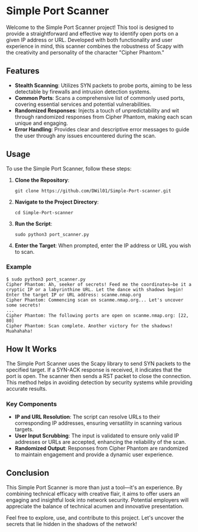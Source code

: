 # Simple Port Scanner

Welcome to the Simple Port Scanner project! This tool is designed to provide a straightforward and effective way to identify open ports on a given IP address or URL. Developed with both functionality and user experience in mind, this scanner combines the robustness of Scapy with the creativity and personality of the character "Cipher Phantom."

## Features

- **Stealth Scanning**: Utilizes SYN packets to probe ports, aiming to be less detectable by firewalls and intrusion detection systems.
- **Common Ports**: Scans a comprehensive list of commonly used ports, covering essential services and potential vulnerabilities.
- **Randomized Responses**: Injects a touch of unpredictability and wit through randomized responses from Cipher Phantom, making each scan unique and engaging.
- **Error Handling**: Provides clear and descriptive error messages to guide the user through any issues encountered during the scan.

## Usage

To use the Simple Port Scanner, follow these steps:

1. **Clone the Repository**: 
   ```
   git clone https://github.com/DWil01/Simple-Port-scanner.git
   ```

2. **Navigate to the Project Directory**:
   ```
   cd Simple-Port-scanner
   ```

3. **Run the Script**:
   ```
   sudo python3 port_scanner.py
   ```

4. **Enter the Target**: When prompted, enter the IP address or URL you wish to scan.

### Example

```
$ sudo python3 port_scanner.py
Cipher Phantom: Ah, seeker of secrets! Feed me the coordinates—be it a cryptic IP or a labyrinthine URL. Let the dance with shadows begin!
Enter the target IP or URL address: scanme.nmap.org
Cipher Phantom: Commencing scan on scanme.nmap.org... Let's uncover some secrets!
...
Cipher Phantom: The following ports are open on scanme.nmap.org: [22, 80]
Cipher Phantom: Scan complete. Another victory for the shadows! Muahahaha!
```

## How It Works

The Simple Port Scanner uses the Scapy library to send SYN packets to the specified target. If a SYN-ACK response is received, it indicates that the port is open. The scanner then sends a RST packet to close the connection. This method helps in avoiding detection by security systems while providing accurate results.

### Key Components

- **IP and URL Resolution**: The script can resolve URLs to their corresponding IP addresses, ensuring versatility in scanning various targets.
- **User Input Scrubbing**: The input is validated to ensure only valid IP addresses or URLs are accepted, enhancing the reliability of the scan.
- **Randomized Output**: Responses from Cipher Phantom are randomized to maintain engagement and provide a dynamic user experience.

## Conclusion

This Simple Port Scanner is more than just a tool—it's an experience. By combining technical efficacy with creative flair, it aims to offer users an engaging and insightful look into network security. Potential employers will appreciate the balance of technical acumen and innovative presentation.

Feel free to explore, use, and contribute to this project. Let's uncover the secrets that lie hidden in the shadows of the network!
